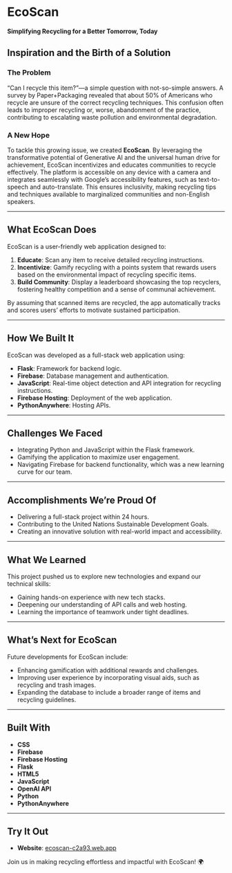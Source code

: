 # EcoScan

**Simplifying Recycling for a Better Tomorrow, Today**

## Inspiration and the Birth of a Solution

### The Problem
“Can I recycle this item?”—a simple question with not-so-simple answers. A survey by Paper+Packaging revealed that about 50% of Americans who recycle are unsure of the correct recycling techniques. This confusion often leads to improper recycling or, worse, abandonment of the practice, contributing to escalating waste pollution and environmental degradation.

### A New Hope
To tackle this growing issue, we created **EcoScan**. By leveraging the transformative potential of Generative AI and the universal human drive for achievement, EcoScan incentivizes and educates communities to recycle effectively. The platform is accessible on any device with a camera and integrates seamlessly with Google’s accessibility features, such as text-to-speech and auto-translate. This ensures inclusivity, making recycling tips and techniques available to marginalized communities and non-English speakers.

---

## What EcoScan Does
EcoScan is a user-friendly web application designed to:
1. **Educate**: Scan any item to receive detailed recycling instructions.  
2. **Incentivize**: Gamify recycling with a points system that rewards users based on the environmental impact of recycling specific items.  
3. **Build Community**: Display a leaderboard showcasing the top recyclers, fostering healthy competition and a sense of communal achievement.

By assuming that scanned items are recycled, the app automatically tracks and scores users’ efforts to motivate sustained participation.

---

## How We Built It
EcoScan was developed as a full-stack web application using:
- **Flask**: Framework for backend logic.  
- **Firebase**: Database management and authentication.  
- **JavaScript**: Real-time object detection and API integration for recycling instructions.  
- **Firebase Hosting**: Deployment of the web application.  
- **PythonAnywhere**: Hosting APIs.

---

## Challenges We Faced
- Integrating Python and JavaScript within the Flask framework.  
- Gamifying the application to maximize user engagement.  
- Navigating Firebase for backend functionality, which was a new learning curve for our team.

---

## Accomplishments We’re Proud Of
- Delivering a full-stack project within 24 hours.  
- Contributing to the United Nations Sustainable Development Goals.  
- Creating an innovative solution with real-world impact and accessibility.

---

## What We Learned
This project pushed us to explore new technologies and expand our technical skills:
- Gaining hands-on experience with new tech stacks.  
- Deepening our understanding of API calls and web hosting.  
- Learning the importance of teamwork under tight deadlines.

---

## What’s Next for EcoScan
Future developments for EcoScan include:
- Enhancing gamification with additional rewards and challenges.  
- Improving user experience by incorporating visual aids, such as recycling and trash images.  
- Expanding the database to include a broader range of items and recycling guidelines.

---

## Built With
- **CSS**  
- **Firebase**  
- **Firebase Hosting**  
- **Flask**  
- **HTML5**  
- **JavaScript**  
- **OpenAI API**  
- **Python**  
- **PythonAnywhere**

---

## Try It Out
- **Website**: [ecoscan-c2a93.web.app](https://ecoscan-c2a93.web.app)

Join us in making recycling effortless and impactful with EcoScan! 🌍
